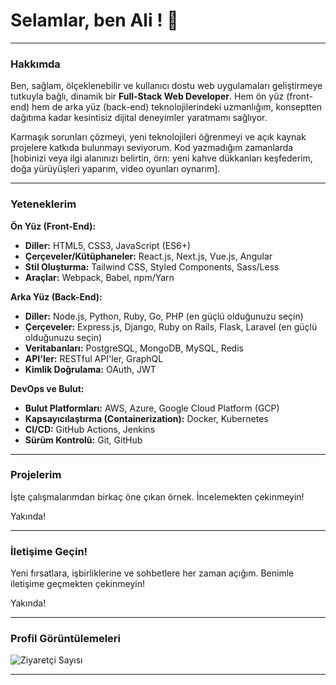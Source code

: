 # Selamlar, ben Ali ! 👋

---

### Hakkımda

Ben, sağlam, ölçeklenebilir ve kullanıcı dostu web uygulamaları geliştirmeye tutkuyla bağlı, dinamik bir **Full-Stack Web Developer**. Hem ön yüz (front-end) hem de arka yüz (back-end) teknolojilerindeki uzmanlığım, konseptten dağıtıma kadar kesintisiz dijital deneyimler yaratmamı sağlıyor.

Karmaşık sorunları çözmeyi, yeni teknolojileri öğrenmeyi ve açık kaynak projelere katkıda bulunmayı seviyorum. Kod yazmadığım zamanlarda [hobinizi veya ilgi alanınızı belirtin, örn: yeni kahve dükkanları keşfederim, doğa yürüyüşleri yaparım, video oyunları oynarım].

---

### Yeteneklerim

**Ön Yüz (Front-End):**
* **Diller:** HTML5, CSS3, JavaScript (ES6+)
* **Çerçeveler/Kütüphaneler:** React.js, Next.js, Vue.js, Angular
* **Stil Oluşturma:** Tailwind CSS, Styled Components, Sass/Less
* **Araçlar:** Webpack, Babel, npm/Yarn

**Arka Yüz (Back-End):**
* **Diller:** Node.js, Python, Ruby, Go, PHP (en güçlü olduğunuzu seçin)
* **Çerçeveler:** Express.js, Django, Ruby on Rails, Flask, Laravel (en güçlü olduğunuzu seçin)
* **Veritabanları:** PostgreSQL, MongoDB, MySQL, Redis
* **API'ler:** RESTful API'ler, GraphQL
* **Kimlik Doğrulama:** OAuth, JWT

**DevOps ve Bulut:**
* **Bulut Platformları:** AWS, Azure, Google Cloud Platform (GCP)
* **Kapsayıcılaştırma (Containerization):** Docker, Kubernetes
* **CI/CD:** GitHub Actions, Jenkins
* **Sürüm Kontrolü:** Git, GitHub

---

### Projelerim

İşte çalışmalarımdan birkaç öne çıkan örnek. İncelemekten çekinmeyin!

Yakında!

---

### İletişime Geçin!

Yeni fırsatlara, işbirliklerine ve sohbetlere her zaman açığım. Benimle iletişime geçmekten çekinmeyin!

Yakında!

---

### Profil Görüntülemeleri

![Ziyaretçi Sayısı](https://profile-counter.glitch.me/[github-kullanici-adiniz]/count.svg)

---
